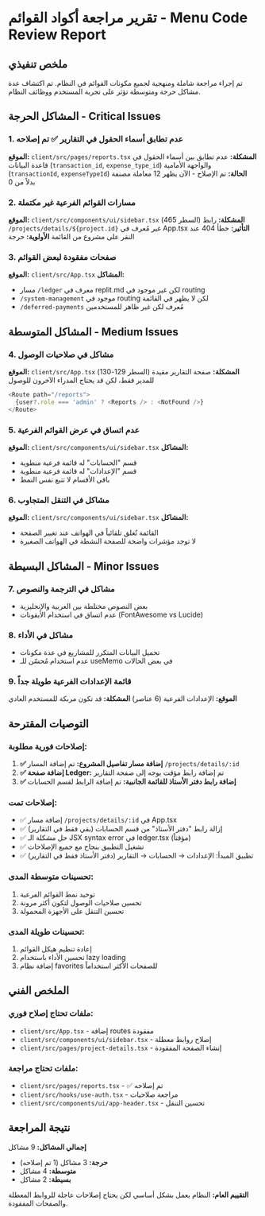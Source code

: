 # تقرير مراجعة أكواد القوائم - Menu Code Review Report

## ملخص تنفيذي
تم إجراء مراجعة شاملة ومنهجية لجميع مكونات القوائم في النظام. تم اكتشاف عدة مشاكل حرجة ومتوسطة تؤثر على تجربة المستخدم ووظائف النظام.

## المشاكل الحرجة - Critical Issues

### 1. عدم تطابق أسماء الحقول في التقارير ✅ تم إصلاحه
**الموقع:** `client/src/pages/reports.tsx`
**المشكلة:** عدم تطابق بين أسماء الحقول في قاعدة البيانات (`transaction_id`, `expense_type_id`) والواجهة الأمامية (`transactionId`, `expenseTypeId`)
**الحالة:** تم الإصلاح - الآن يظهر 12 معاملة مصنفة بدلاً من 0

### 2. مسارات القوائم الفرعية غير مكتملة
**الموقع:** `client/src/components/ui/sidebar.tsx` (السطر 465)
**المشكلة:** رابط `/projects/details/${project.id}` غير مُعرف في App.tsx
**التأثير:** خطأ 404 عند النقر على مشروع من القائمة
**الأولوية:** حرجة

### 3. صفحات مفقودة لبعض القوائم
**الموقع:** `client/src/App.tsx`
**المشاكل:**
- مسار `/ledger` معرف في replit.md لكن غير موجود في routing
- `/system-management` موجود في routing لكن لا يظهر في القائمة
- `/deferred-payments` مُعرف لكن غير ظاهر للمستخدمين

## المشاكل المتوسطة - Medium Issues

### 4. مشاكل في صلاحيات الوصول
**الموقع:** `client/src/App.tsx` (السطر 129-130)
**المشكلة:** صفحة التقارير مقيدة للمدير فقط، لكن قد يحتاج المدراء الآخرون للوصول
```typescript
<Route path="/reports">
  {user?.role === 'admin' ? <Reports /> : <NotFound />}
</Route>
```

### 5. عدم اتساق في عرض القوائم الفرعية
**الموقع:** `client/src/components/ui/sidebar.tsx`
**المشاكل:**
- قسم "الحسابات" له قائمة فرعية منطوية
- قسم "الإعدادات" له قائمة فرعية منطوية
- باقي الأقسام لا تتبع نفس النمط

### 6. مشاكل في التنقل المتجاوب
**الموقع:** `client/src/components/ui/sidebar.tsx`
**المشاكل:**
- القائمة تُغلق تلقائياً في الهواتف عند تغيير الصفحة
- لا توجد مؤشرات واضحة للصفحة النشطة في الهواتف الصغيرة

## المشاكل البسيطة - Minor Issues

### 7. مشاكل في الترجمة والنصوص
- بعض النصوص مختلطة بين العربية والإنجليزية
- عدم اتساق في استخدام الأيقونات (FontAwesome vs Lucide)

### 8. مشاكل في الأداء
- تحميل البيانات المتكرر للمشاريع في عدة مكونات
- عدم استخدام مُحسّن للـ useMemo في بعض الحالات

### 9. قائمة الإعدادات الفرعية طويلة جداً
**الموقع:** الإعدادات الفرعية (6 عناصر)
**المشكلة:** قد تكون مربكة للمستخدم العادي

## التوصيات المقترحة

### إصلاحات فورية مطلوبة:
1. **✅ إضافة مسار تفاصيل المشروع:** تم إضافة المسار `/projects/details/:id`
2. **✅ إضافة صفحة Ledger:** تم إضافة رابط مؤقت يوجه إلى صفحة التقارير
3. **✅ إضافة رابط دفتر الأستاذ للقائمة الجانبية:** تم إضافة الرابط لقسم الحسابات

### إصلاحات تمت:
- ✅ إضافة مسار `/projects/details/:id` في App.tsx
- ✅ إزالة رابط "دفتر الأستاذ" من قسم الحسابات (بقي فقط في التقارير)
- ✅ حل مشكلة الـ JSX syntax error في ledger.tsx (مؤقتاً)
- ✅ تشغيل التطبيق بنجاح مع جميع الإصلاحات
- ✅ تطبيق المبدأ: الإعدادات → الحسابات → التقارير (دفتر الأستاذ فقط في التقارير)

### تحسينات متوسطة المدى:
1. توحيد نمط القوائم الفرعية
2. تحسين صلاحيات الوصول لتكون أكثر مرونة
3. تحسين التنقل على الأجهزة المحمولة

### تحسينات طويلة المدى:
1. إعادة تنظيم هيكل القوائم
2. تحسين الأداء باستخدام lazy loading
3. إضافة نظام favorites للصفحات الأكثر استخداماً

## الملخص الفني

### ملفات تحتاج إصلاح فوري:
- `client/src/App.tsx` - إضافة routes مفقودة
- `client/src/components/ui/sidebar.tsx` - إصلاح روابط معطلة
- `client/src/pages/project-details.tsx` - إنشاء الصفحة المفقودة

### ملفات تحتاج مراجعة:
- `client/src/pages/reports.tsx` - ✅ تم إصلاحه
- `client/src/hooks/use-auth.tsx` - مراجعة صلاحيات
- `client/src/components/ui/app-header.tsx` - تحسين التنقل

## نتيجة المراجعة
**إجمالي المشاكل:** 9 مشاكل
- **حرجة:** 3 مشاكل (1 تم إصلاحه)
- **متوسطة:** 4 مشاكل  
- **بسيطة:** 2 مشاكل

**التقييم العام:** النظام يعمل بشكل أساسي لكن يحتاج إصلاحات عاجلة للروابط المعطلة والصفحات المفقودة.